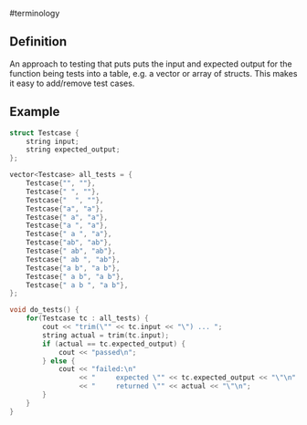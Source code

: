 #terminology

## Definition
An approach to testing that puts puts the input and expected output for the function being tests into a table, e.g. a vector or array of structs. This makes it easy to add/remove test cases.

## Example
```cpp
struct Testcase {
    string input;
    string expected_output;
};

vector<Testcase> all_tests = {
    Testcase{"", ""},
    Testcase{" ", ""},
    Testcase{"  ", ""},
    Testcase{"a", "a"},
    Testcase{" a", "a"},
    Testcase{"a ", "a"},
    Testcase{" a ", "a"},
    Testcase{"ab", "ab"},
    Testcase{" ab", "ab"},
    Testcase{" ab ", "ab"},
    Testcase{"a b", "a b"},
    Testcase{" a b", "a b"},
    Testcase{" a b ", "a b"},
};

void do_tests() {
    for(Testcase tc : all_tests) {
        cout << "trim(\"" << tc.input << "\") ... ";
        string actual = trim(tc.input);
        if (actual == tc.expected_output) {
            cout << "passed\n";
        } else {
            cout << "failed:\n"
                 << "     expected \"" << tc.expected_output << "\"\n"
                 << "     returned \"" << actual << "\"\n";
        }
    }
}
```